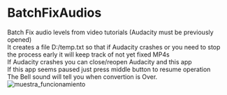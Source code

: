 # BatchFixAudios
Batch Fix audio levels from video tutorials (Audacity must be previously opened)<br>
It creates a file D:/temp.txt so that if Audacity crashes or you need to stop the process early it will keep track of not yet fixed MP4s<br>
If Audacity crashes you can close/reopen Audacity and this app<br>
If this app seems paused just press middle button to resume operation<br>
The Bell sound will tell you when convertion is Over.  
![muestra_funcionamiento](https://github.com/apaza610/BatchFixAudios/assets/10149862/761aaca0-009a-4bef-8ba1-c4a2eabce69e)
